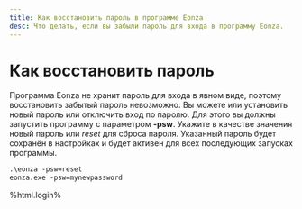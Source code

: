 ```yaml
---
title: Как восстановить пароль в программе Eonza
desc: Что делать, если вы забыли пароль для входа в программу Eonza.
---
```

# Как восстановить пароль

Программа Eonza не хранит пароль для входа в явном виде, поэтому восстановить забытый пароль невозможно. Вы можете или установить новый пароль или отключить вход по паролю. Для этого вы должны запустить программу с параметром **-psw**. Укажите в качестве значения новый пароль или *reset* для сброса пароля. Указанный пароль будет сохранён в настройках и будет активен для всех последующих запусках программы.

``` txt
.\eonza -psw=reset
eonza.exe -psw=mynewpassword
```

%html.login%
